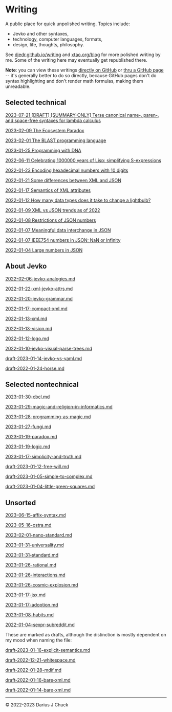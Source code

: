# Writing

A public place for quick unpolished writing. Topics include: 

* Jevko and other syntaxes,
* technology, computer languages, formats,
* design, life, thoughts, philosophy.

See [djedr.github.io/writing](https://djedr.github.io/writing.html) and [xtao.org/blog](https://xtao.org/blog.html) for more polished writing by me. Some of the writing here may eventually get republished there.

**Note**: you can view these writings [directly on GitHub](https://github.com/jevko/writing) or [thru a GitHub page](https://jevko.github.io/writing/) -- it's generally better to do so directly, because GitHub pages don't do syntax highlighting and don't render math formulas, making them unreadable.

## Selected technical

[2023-07-21 [DRAFT] [SUMMARY-ONLY] Terse canonical name-, paren-, and space-free syntaxes for lambda calculus](2023-07-19-lambda-notation-mvp.md)

[2023-02-09 The Ecosystem Paradox](2023-02-09-ecosystem-paradox.md)

[2023-02-01 The BLAST programming language](2023-02-01-blast.md)

[2023-01-25 Programming with DNA](2023-01-25-programming-with-dna.md)

[2022-06-11 Celebrating 1000000 years of Lisp: simplifying S-expressions](2022-06-11-s-exp-simplified.md)

[2022-01-23 Encoding hexadecimal numbers with 10 digits](2022-01-23-hex.md)

[2022-01-21 Some differences between XML and JSON](2022-01-21-json-vs-xml.md)

[2022-01-17 Semantics of XML attributes](2022-01-17-xml-attrs.md)

[2022-01-12 How many data types does it take to change a lightbulb?](2022-01-12-lightbulb.md)

[2022-01-09 XML vs JSON trends as of 2022](2022-01-09-xml-json-trends.md)

[2022-01-08 Restrictions of JSON numbers](2022-01-08-json-number-restrictions.md)

[2022-01-07 Meaningful data interchange in JSON](2022-01-07-meaningful-json.md)

[2022-01-07 IEEE754 numbers in JSON: NaN or Infinity](2022-01-07-infinity-nan-json.md)

[2022-01-04 Large numbers in JSON](2022-01-04-large-numbers-in-json.md)

<!-- todo: make the lists below nicer by replacing filenames with titles -->

## About Jevko

[2022-02-06-jevko-analogies.md](2022-02-06-jevko-analogies.md)

[2022-01-22-xml-jevko-attrs.md](2022-01-22-xml-jevko-attrs.md)

[2022-01-20-jevko-grammar.md](2022-01-20-jevko-grammar.md)

[2022-01-17-compact-xml.md](2022-01-17-compact-xml.md)

[2022-01-13-xml.md](2022-01-13-xml.md)

[2022-01-13-vision.md](2022-01-13-vision.md)

[2022-01-12-logo.md](2022-01-12-logo.md)

[2022-01-10-jevko-visual-parse-trees.md](2022-01-10-jevko-visual-parse-trees.md)

[draft-2023-01-14-jevko-vs-yaml.md](draft-2023-01-14-jevko-vs-yaml.md)

[draft-2022-01-24-horse.md](draft-2022-01-24-horse.md)

## Selected nontechnical

[2023-01-30-cbcl.md](2023-01-30-cbcl.md)

[2023-01-29-magic-and-religion-in-informatics.md](2023-01-29-magic-and-religion-in-informatics.md)

[2023-01-28-programming-as-magic.md](2023-01-28-programming-as-magic.md)

[2023-01-27-fungi.md](2023-01-27-fungi.md)

[2023-01-19-paradox.md](2023-01-19-paradox.md)

[2023-01-19-logic.md](2023-01-19-logic.md)

[2023-01-17-simplicity-and-truth.md](2023-01-17-simplicity-and-truth.md)

[draft-2023-01-12-free-will.md](draft-2023-01-12-free-will.md)

[draft-2023-01-05-simple-to-complex.md](draft-2023-01-05-simple-to-complex.md)

[draft-2023-01-04-little-green-squares.md](draft-2023-01-04-little-green-squares.md)

## Unsorted

<!-- [2023-07-20-lambda.html](2023-07-20-lambda.html) -->
<!--  -->
<!-- [2023-07-19-lambda-notation.md](2023-07-19-lambda-notation.md) -->
<!--  -->
<!-- [2023-07-16-css2.md](2023-07-16-css2.md) -->
<!--  -->
<!-- [2023-07-14-css.md](2023-07-14-css.md) -->

[2023-06-15-affix-syntax.md](2023-06-15-affix-syntax.md)

[2023-05-16-ostra.md](2023-05-16-ostra.md)

<!-- [2023-02-02.md](2023-02-02.md) -->

[2023-02-01-nano-standard.md](2023-02-01-nano-standard.md)

[2023-01-31-universality.md](2023-01-31-universality.md)

[2023-01-31-standard.md](2023-01-31-standard.md)
<!--  -->
<!-- [2023-01-29-gamedev.md](2023-01-29-gamedev.md) -->

[2023-01-26-rational.md](2023-01-26-rational.md)

[2023-01-26-interactions.md](2023-01-26-interactions.md)

[2023-01-26-cosmic-explosion.md](2023-01-26-cosmic-explosion.md)
<!--  -->
<!-- [2023-01-17-marketing.md](2023-01-17-marketing.md) -->

[2023-01-17-jsx.md](2023-01-17-jsx.md)

[2023-01-17-adoption.md](2023-01-17-adoption.md)

[2023-01-08-habits.md](2023-01-08-habits.md)
<!--  -->
<!-- [2023-01-02-change.md](2023-01-02-change.md) -->
<!--  -->
<!-- [2022-06-14-spaces.md](2022-06-14-spaces.md) -->
<!--  -->
<!-- [2022-06-07-cons-cells.md](2022-06-07-cons-cells.md) -->
<!--  -->
<!-- [2022-02-02-cells-interlinked.md](2022-02-02-cells-interlinked.md) -->
<!--  -->
<!-- [2022-01-28-mfdi.md](2022-01-28-mfdi.md) -->
<!--  -->
<!-- [2022-01-27-mdif.md](2022-01-27-mdif.md) -->
<!--  -->
<!-- [2022-01-25-json-wrong.md](2022-01-25-json-wrong.md) -->
<!--  -->
<!-- [2022-01-25-json-types-harmful.md](2022-01-25-json-types-harmful.md) -->
<!--  -->
<!-- [2022-01-23-one-prefix-jevko.md](2022-01-23-one-prefix-jevko.md) -->
<!--  -->
<!-- [2022-01-23-kiss.md](2022-01-23-kiss.md) -->

[2022-01-04-sexpr-subreddit.md](2022-01-04-sexpr-subreddit.md)

<!-- [2021-01-26-why-validate-json.md](2021-01-26-why-validate-json.md) -->

These are marked as drafts, although the distinction is mostly dependent on my mood when naming the file:

<!-- [draft-philosophy-2023-01-07.md](draft-philosophy-2023-01-07.md)

[draft.pdf](draft.pdf)

[draft-2023-01-19-blast.md](draft-2023-01-19-blast.md) -->

[draft-2023-01-16-explicit-semantics.md](draft-2023-01-16-explicit-semantics.md)

[draft-2022-12-21-whitespace.md](draft-2022-12-21-whitespace.md)

[draft-2022-01-28-mdif.md](draft-2022-01-28-mdif.md)

<!-- [draft-2022-01-19-length-prefixed-jevko.md](draft-2022-01-19-length-prefixed-jevko.md) -->

<!-- [draft-2022-01-18-binary-jevko.md](draft-2022-01-18-binary-jevko.md) -->

[draft-2022-01-16-bare-xml.md](draft-2022-01-16-bare-xml.md)

[draft-2022-01-14-bare-xml.md](draft-2022-01-14-bare-xml.md)

***

© 2022-2023 Darius J Chuck
